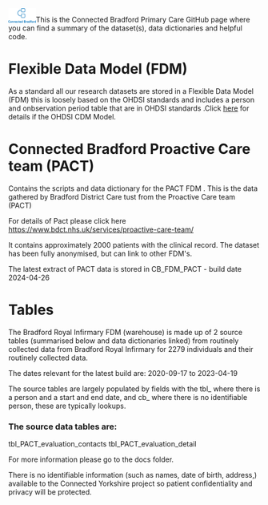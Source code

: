 <a href="https://www.bradfordresearch.nhs.uk/our-research-teams/connected-bradford/">
  <img align="left" alt="ConnectedBradford" width="55px" src="https://github.com/ShoreRob1/Images/blob/main/CB%20logo%201.png?raw=true" />
</a>

This is the Connected Bradford Primary Care GitHub page where you can find a summary of the dataset(s), data dictionaries and helpful code.

# Flexible Data Model (FDM) 

As a standard all our research datasets are stored in a Flexible Data Model (FDM) this is loosely based on the OHDSI standards and includes a person and onbservation period table that are in OHDSI standards .Click [here](https://www.ohdsi.org/data-standardization/) for details if the OHDSI CDM Model. 

# Connected Bradford Proactive Care team (PACT)

Contains the scripts and data dictionary for the PACT FDM . This is the data gathered by Bradford District Care tust from the Proactive Care team (PACT)

For details of Pact please click here https://www.bdct.nhs.uk/services/proactive-care-team/

It contains approximately 2000 patients with the clinical record. The dataset has been fully anonymised, but can link to other FDM's.

The latest extract of PACT data is stored in CB_FDM_PACT - build date 2024-04-26


# Tables
The Bradford Royal Infirmary FDM (warehouse) is made up of 2 source tables (summarised below and data dictionaries linked) from routinely collected data from Bradford Royal Infirmary for 2279 individuals and their routinely collected data. 

The dates relevant for the latest build are: 2020-09-17	to	2023-04-19

The source tables are largely populated by fields with the tbl_ where there is a person and a start and end date, and cb_ where there is no identifiable person, these are typically lookups.

### The source data tables are: 

tbl_PACT_evaluation_contacts
tbl_PACT_evaluation_detail

For more information please go to the docs folder. 

There is no identifiable information (such as names, date of birth, address,) available to the Connected Yorkshire project so patient confidentiality and privacy will be protected.

